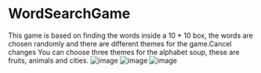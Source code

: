 # WordSearchGame
This game is based on finding the words inside a 10 * 10 box, the words are chosen randomly and there are different themes for the game.Cancel changes
You can choose three themes for the alphabet soup, these are fruits, animals and cities. 
![image](https://user-images.githubusercontent.com/99925284/213010602-73501216-f43c-4dc5-a017-1bb1c83cd6f9.png)
![image](https://user-images.githubusercontent.com/99925284/213010746-7e5e1a85-0b2a-43c3-8402-a425dbd43931.png)
![image](https://user-images.githubusercontent.com/99925284/213014195-8559a101-5aac-4497-a8c2-756cd0c3b926.png)


